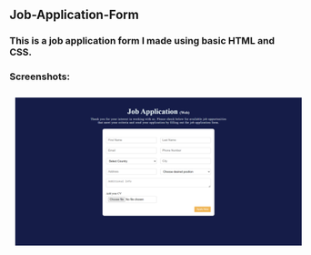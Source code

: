 ## Job-Application-Form
### This is a job application form I made using basic HTML and CSS.
### Screenshots:
<img style="margin: 10px" src="https://github.com/Govind-S-Nair/Job-Application-Form/blob/main/images/Screenshot%2001.png" alt="Screenshot"/>

